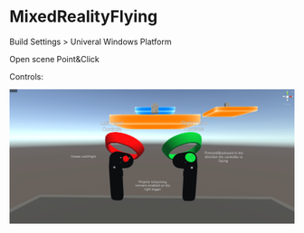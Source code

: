 # MixedRealityFlying

Build Settings > Univeral Windows Platform

Open scene Point&Click

Controls:

![](https://raw.githubusercontent.com/aqua109/MixedRealityFlying/master/Assets/Resources/Controls.png)
